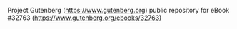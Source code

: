Project Gutenberg (https://www.gutenberg.org) public repository for eBook #32763 (https://www.gutenberg.org/ebooks/32763)
